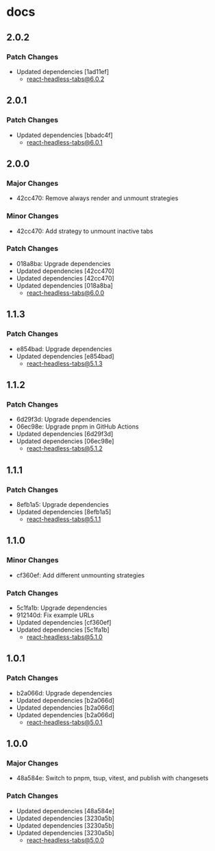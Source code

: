 # docs

## 2.0.2

### Patch Changes

- Updated dependencies [1ad11ef]
  - react-headless-tabs@6.0.2

## 2.0.1

### Patch Changes

- Updated dependencies [bbadc4f]
  - react-headless-tabs@6.0.1

## 2.0.0

### Major Changes

- 42cc470: Remove always render and unmount strategies

### Minor Changes

- 42cc470: Add strategy to unmount inactive tabs

### Patch Changes

- 018a8ba: Upgrade dependencies
- Updated dependencies [42cc470]
- Updated dependencies [42cc470]
- Updated dependencies [018a8ba]
  - react-headless-tabs@6.0.0

## 1.1.3

### Patch Changes

- e854bad: Upgrade dependencies
- Updated dependencies [e854bad]
  - react-headless-tabs@5.1.3

## 1.1.2

### Patch Changes

- 6d29f3d: Upgrade dependencies
- 06ec98e: Upgrade pnpm in GitHub Actions
- Updated dependencies [6d29f3d]
- Updated dependencies [06ec98e]
  - react-headless-tabs@5.1.2

## 1.1.1

### Patch Changes

- 8efb1a5: Upgrade dependencies
- Updated dependencies [8efb1a5]
  - react-headless-tabs@5.1.1

## 1.1.0

### Minor Changes

- cf360ef: Add different unmounting strategies

### Patch Changes

- 5c1fa1b: Upgrade dependencies
- 912140d: Fix example URLs
- Updated dependencies [cf360ef]
- Updated dependencies [5c1fa1b]
  - react-headless-tabs@5.1.0

## 1.0.1

### Patch Changes

- b2a066d: Upgrade dependencies
- Updated dependencies [b2a066d]
- Updated dependencies [b2a066d]
- Updated dependencies [b2a066d]
  - react-headless-tabs@5.0.1

## 1.0.0

### Major Changes

- 48a584e: Switch to pnpm, tsup, vitest, and publish with changesets

### Patch Changes

- Updated dependencies [48a584e]
- Updated dependencies [3230a5b]
- Updated dependencies [3230a5b]
- Updated dependencies [3230a5b]
  - react-headless-tabs@5.0.0
